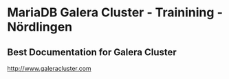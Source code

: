 # MariaDB Galera Cluster - Trainining - Nördlingen

## Best Documentation for Galera Cluster 
http://www.galeracluster.com 

